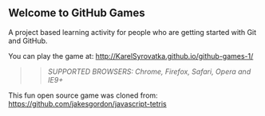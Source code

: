 ## Welcome to GitHub Games

A project based learning activity for people who are getting started with Git and GitHub.

You can play the game at: http://KarelSyrovatka.github.io/github-games-1/

>> _*SUPPORTED BROWSERS*: Chrome, Firefox, Safari, Opera and IE9+_

This fun open source game was cloned from: https://github.com/jakesgordon/javascript-tetris
